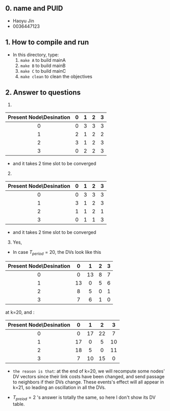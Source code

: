 ## 0. name and PUID
- Haoyu Jin
- 0036447123

## 1. How to compile and run
- In this directory, type:
    1. `make A` to build mainA
    2. `make B` to build mainB
    3. `make C` to build mainC
    4. `make clean` to clean the objectives

## 2. Answer to questions
1. 
|Present Node\Desination | 0 | 1 | 2 | 3 | 
| :-----: | :----: | :----: | :----: | :----: |
|0|0|3|3|3|
|1|2|1|2|2|
|2|3|1|2|3|
|3|0|2|2|3|

- and it takes 2 time slot to be converged

2. 
|Present Node\Desination | 0 | 1 | 2 | 3 | 
| :-----: | :----: | :----: | :----: | :----: |
|0|0|3|3|3|
|1|3|1|2|3|
|2|1|1|2|1|
|3|0|1|1|3|

- and it takes 2 time slot to be converged


3. Yes,

- In case $T_{period}=20$, the DVs look like this

|Present Node\Desination | 0 | 1 | 2 | 3 | 
| :-----: | :----: | :----: | :----: | :----: |
|0|0|13|8|7|
|1|13|0|5|6|
|2|8|5|0|1|
|3|7|6|1|0|

at k=20, and :

|Present Node\Desination | 0 | 1 | 2 | 3 | 
| :-----: | :----: | :----: | :----: | :----: |
|0|0|17|22|7|
|1|17|0|5|10|
|2|18|5|0|11|
|3|7|10|15|0|

- `the reason is that`: at the end of k=20, we will recompute some nodes' DV vectors since their link costs have been changed, and send passage to neighbors if their DVs change. These events's effect will all appear in k=21, so leading an oscillation in all the DVs.

- $T_{preiod}=2$ 's answer is totally the same, so here I don't show its DV table.